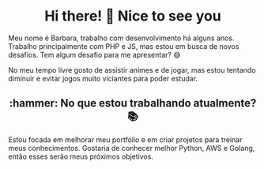 <h1 align="center">Hi there! 👋 Nice to see you</h1>

Meu nome é Barbara, trabalho com desenvolvimento há alguns anos. Trabalho principalmente com PHP e JS, mas estou em busca de novos desafios. Tem algum desafio para me apresentar? 😄

No meu tempo livre gosto de assistir animes e de jogar, mas estou tentando diminuir e evitar jogos muito viciantes para poder estudar.

<h2 align="center">:hammer: No que estou trabalhando atualmente? 📚</h2>
Estou focada em melhorar meu portfólio e em criar projetos para treinar meus conhecimentos. Gostaria de conhecer melhor Python, AWS e Golang, então esses serão meus próximos objetivos.
